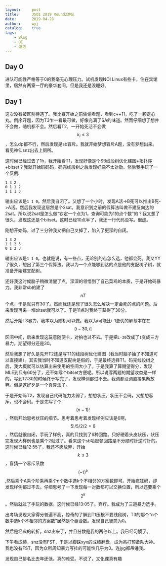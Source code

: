 ```yaml
---
layout:		post
title:		JSOI 2019 Round2游记
date:		2019-04-28
author:		wyj
catalog:	true
tags:
    - Blog
    - OI
    - 游记
---
```


Day 0
--
进队可能性严格等于0的我毫无心理压力。试机发现NOI Linux有些卡。住在宾馆里，居然有两室一厅的豪华套间。但是我还是没睡好。

Day 1
--
这次没有被区别待遇了。我比赛开始之前偷偷看题，看到c++11，吃了一颗定心丸。倒序开题，因为T3乍一看最可做，好像充满了SA的味道。然而仔细想了想并不会做，随机都不会。然后看T2，一开始死活不会做$$k_i\le3$$，怎么dp都不行，然后发现是sb容斥。我就开始梦想容斥A题，没有梦想出来。看见神仙snz出去上厕所。

这时候已经过去了1h，我开始看T1，发现好像是个SB线段树优化建图+拓扑序+bitset？我就开始码码码，码完线段树之后发现好像不太对劲。然后我手玩了一个反例:
```
1 3 2
0 1 1 2
1 1 1 3
```
输出应该是`1 1 0`。然后我自闭了。又想了一个小时，发现A活->B死可以推出B死->A活。然后我发现这居然是个2sat。我意识到之前的假算法叫做不建反向边的2sat。所以说2sat是怎么做“钦定一个点为1，查询可能为1的点个数”的？我又想了很久，发现这还是个bitset。这时已经10点半了，我还一行代码没写。很虚。

刚想开始码，过了三分钟我又把自己叉掉了，陷入了更深的自闭。
```
1 3 2
1 1 2 3
0 1 2 3
```
输出应该是`1 1 0`。也就是说，有一些点，无论别的点怎么选，他都会死。我又YY了很久，想出了第三个假算法。我以为一个点能够到达的点是他的支配树子树，就准备开始建支配树。

还好我这时候脑子稍微清醒了点，深深的领悟到了自己菜鸡的本质，于是开始码暴力。我非常sb的建了$$nT$$个点，于是就只有30了。然而我还是想了很久怎么解决一定会死的点的问题。后来发现再来一堆bitset就可以了。于是11点时我终于获得了30分。

然后开始T3暴力，我本以为随机可以做。我以为i可能比i-1更优的解基本在在$$(i-30,i]$$区间中间，后来发现这玩意随便卡，对拍也过不去。于是把`i-30`改成了`1`变成三方暴力。期望得分还是30。

然后我想了好久是先开T2还是写T1的线段树优化建图（我当时脑子抽了不知道可以直接建）。其实我当时不知道支配树是假的，于是最终选择T1。码完线段树之后，我大概就可以估算出来使用的空间大小了。于是我算了算期望得分，发现MLE到只有60分了，还不如写个bitset方便呢。所以说写两题的期望收益是一样的。写到12:30的时候终于写完了，发现样例都过不去。我调都没调直接果断放弃。但是这好歹是一个真算法了。

于是开始码T2，发现自己代码能力太弱了，想想状压，状压不会码，又想想容斥，也不会码。于是先写了个$$(n-1)!$$，然后开始思考状压的细节。思考着思考着发现样例应该是6啊，$$5!/5/2/2=6$$，然后就很自闭，手玩了样例，真的只找到了6种回路。只好硬着头皮状压，状压完发现大样例也是乘个2就过了。看来这个sb哈密顿回路是不分顺时针逆时针的。这时候已经12:55了，我还不愿放弃，开始$$k\le3$$，盲猜一个容斥系数$$(-1)^k$$,然后乘个A乘个阶乘再乘个n个数中选k个不相邻的方案数即可。开始疯狂码，却发现样例都过不去。仔细思考了一下发现每一对数都可以交换位置，所以还要乘个$$2^k$$。然后就过了手玩的数据。这时候已经13:05了。弃疗。我成为了三道暴力选手。

出考场发现大家得分普遍不高，惊奇的了解到T1压根不要线段树，T3的那个“n个数中选k个不相邻的方案数”居然是个组合数。发现自己智商为0。

然后是经典的转折，snz出来了，并且分数是我的两倍以上。我已经习惯了。

下午看成绩，snz没有FST，于是以脚踩xyx的成绩翻盘，成为吊打预备队大神。我也没有FST，因为众所周知暴力写挂的可能性几乎为0。连jyg都吊锤我。

发现自己排名比去年还低，真的难受。不说了，文化课真有趣
